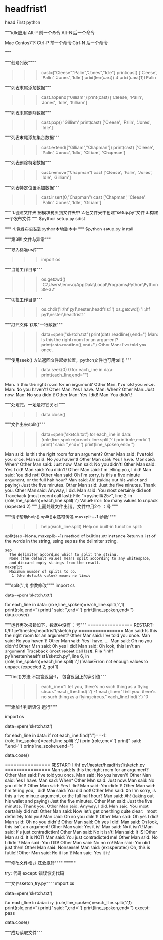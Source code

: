 # headfrist1
head First python 

"""idle应用
Alt-P  前一个命令
Alt-N 后一个命令

Mac Centos7下
Ctrl-P  前一个命令
Ctrl-N 后一个命令

"""

"""创建列表""""
>>> cast=["Cleese","Palin","Jones","Idle"]
>>> print(cast)
['Cleese', 'Palin', 'Jones', 'Idle']
>>> print(len(cast))
4
>>> print(cast[1])
Palin

"""列表末尾添加数据"""
>>> cast.append("Gilliam")
>>> print(cast)
['Cleese', 'Palin', 'Jones', 'Idle', 'Gilliam']


"""列表末尾删除数据"""
>>> cast.pop()
'Gilliam'
>>> print(cast)
['Cleese', 'Palin', 'Jones', 'Idle']


"""列表末尾添加集合数据"""
>>> cast.extend(["Gilliam","Chapman"])
>>> print(cast)
['Cleese', 'Palin', 'Jones', 'Idle', 'Gilliam', 'Chapman']


"""列表删除特定数据"""
>>> cast.remove("Chapman")
>>> cast
['Cleese', 'Palin', 'Jones', 'Idle', 'Gilliam']

"""列表特定位置添加数据"""
>>> cast.insert(0,"Chapman")
>>> cast
['Chapman', 'Cleese', 'Palin', 'Jones', 'Idle', 'Gilliam']


“""
1.创建文件夹 把模块拷贝到文件夹中
2.在文件夹中创建“setup.py”文件
3.构建一个发布文件
"""
$python setup.py sdist 

"""
4.将发布安装到python本地副本中
"""
$python setup.py install



"""第3章 文件与异常"""

"""导入标准os库"""
>>> import os

"""当前工作目录"""
>>> os.getcwd()
'C:\\Users\\lenovo\\AppData\\Local\\Programs\\Python\\Python39-32'

"""切换工作目录"""
>>> os.chdir('I:\\hf py1\\nester\\headfrist1')
>>> os.getcwd()
'I:\\hf py1\\nester\\headfrist1'
>>> 

"""打开文件 获取"一行数据"""
>>> data=open("sketch.txt")
>>> print(data.readline(),end='')
Man: Is this the right room for an argument?
>>> print(data.readline(),end='')
Other Man: I've told you once.
>>> 

"""使用seek() 方法返回文件起始位置，python文件也可用tell() """
>>> data.seek(0)
0
>>> for each_line in data:
	print(each_line,end="")

	
Man: Is this the right room for an argument?
Other Man: I've told you once.
Man: No you haven't!
Other Man: Yes I have.
Man: When?
Other Man: Just now.
Man: No you didn't!
Other Man: Yes I did!
Man: You didn't!

"""处理完，一定是将它关闭 """

>>> data.close()

"""文件出来split()"""
>>> data=open('sketch.txt')
>>> for each_line in data:
	(role,line_spoken)=each_line.split(':')
	print(role,end='')
	print(" said: ",end='')
	print(line_spoken,end='')

	
Man said:  Is this the right room for an argument?
Other Man said:  I've told you once.
Man said:  No you haven't!
Other Man said:  Yes I have.
Man said:  When?
Other Man said:  Just now.
Man said:  No you didn't!
Other Man said:  Yes I did!
Man said:  You didn't!
Other Man said:  I'm telling you, I did!
Man said:  You did not!
Other Man said:  Oh I'm sorry, is this a five minute argument, or the full half hour?
Man said:  Ah! (taking out his wallet and paying) Just the five minutes.
Other Man said:  Just the five minutes. Thank you.
Other Man said:  Anyway, I did.
Man said:  You most certainly did not!
Traceback (most recent call last):
  File "<pyshell#25>", line 2, in <module>
    (role,line_spoken)=each_line.split(':')
ValueError: too many values to unpack (expected 2)
"""上面处理文件出错 ，文件中用2个 ：号 """



"""请求帮助help() split()中还可传递 maxsplit=-1 参数""""
>>> help(each_line.split)
Help on built-in function split:

split(sep=None, maxsplit=-1) method of builtins.str instance
    Return a list of the words in the string, using sep as the delimiter string.
    
    sep
      The delimiter according which to split the string.
      None (the default value) means split according to any whitespace,
      and discard empty strings from the result.
    maxsplit
      Maximum number of splits to do.
      -1 (the default value) means no limit.
 

"""split(':',1) 参数修改""""
import os

data=open('sketch.txt')

for each_line in data:
    (role,line_spoken)=each_line.split(':',1)
    print(role,end='')
    print(" said: ",end='')
    print(line_spoken,end='')
data.close()

"""运行再次报错如下，数据中没有 ：号"""
================ RESTART: I:/hf py1/nester/headfrist1/sketch.py ================
Man said:  Is this the right room for an argument?
Other Man said:  I've told you once.
Man said:  No you haven't!
Other Man said:  Yes I have.
....
Man said:  Oh no you didn't!
Other Man said:  Oh yes I did!
Man said:  Oh look, this isn't an argument!
Traceback (most recent call last):
  File "I:/hf py1/nester/headfrist1/sketch.py", line 6, in <module>
    (role,line_spoken)=each_line.split(':',1)
ValueError: not enough values to unpack (expected 2, got 1)
>>> 
"""find()方法 不包含返回-1， 包含返回正的索引值"""
>>> each_line="I tell you, there's no such thing as a flying circus."
>>> each_line.find(':')
-1
>>> each_line="I tell you: there's no such thing as a flying circus."
>>> each_line.find(':')
10
>>> 
"""添加if 判断语句 运行"""’

import os

data=open('sketch.txt')

for each_line in data:
    if not each_line.find(":")==-1:
        (role,line_spoken)=each_line.split(':',1)
        print(role,end='')
        print(" said: ",end='')
        print(line_spoken,end='')

data.close()

================ RESTART: I:/hf py1/nester/headfrist1/sketch.py ================
Man said:  Is this the right room for an argument?
Other Man said:  I've told you once.
Man said:  No you haven't!
Other Man said:  Yes I have.
Man said:  When?
Other Man said:  Just now.
Man said:  No you didn't!
Other Man said:  Yes I did!
Man said:  You didn't!
Other Man said:  I'm telling you, I did!
Man said:  You did not!
Other Man said:  Oh I'm sorry, is this a five minute argument, or the full half hour?
Man said:  Ah! (taking out his wallet and paying) Just the five minutes.
Other Man said:  Just the five minutes. Thank you.
Other Man said:  Anyway, I did.
Man said:  You most certainly did not!
Other Man said:  Now let's get one thing quite clear: I most definitely told you!
Man said:  Oh no you didn't!
Other Man said:  Oh yes I did!
Man said:  Oh no you didn't!
Other Man said:  Oh yes I did!
Man said:  Oh look, this isn't an argument!
Other Man said:  Yes it is!
Man said:  No it isn't!
Man said:  It's just contradiction!
Other Man said:  No it isn't!
Man said:  It IS!
Other Man said:  It is NOT!
Man said:  You just contradicted me!
Other Man said:  No I didn't!
Man said:  You DID!
Other Man said:  No no no!
Man said:  You did just then!
Other Man said:  Nonsense!
Man said:  (exasperated) Oh, this is futile!!
Other Man said:  No it isn't!
Man said:  Yes it is!
>>> 


"""修改文件格式 还会报错""""
""""""

try:
	代码
except:
	错误恢复代码

"""文件sketch_try.py""""
import os

data=open('sketch.txt')

for each_line in data:
    try:
        (role,line_spoken)=each_line.split(':',1)
        print(role,end='')
        print(" said: ",end='')
        print(line_spoken,end='')
    except:
    	pass
    	
data.close()


"""成功读取文件"""